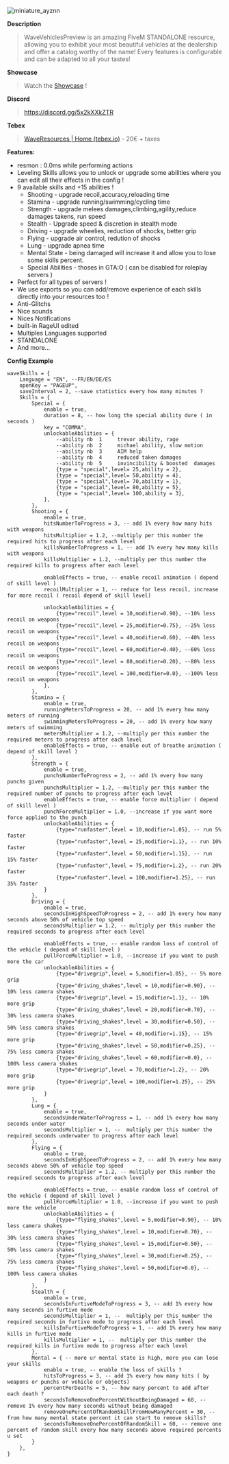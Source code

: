 ![miniature_ayznn](https://user-images.githubusercontent.com/67419505/148667736-3b8b80f1-a9ef-4bf8-a9e3-263ebfe68a5f.png)

**Description**
> WaveVehiclesPreview is an amazing FiveM STANDALONE resource, allowing you to exhibit your most beautiful vehicles at the dealership and offer a catalog worthy of the name!
> Every features is configurable and can be adapted to all your tastes! 

**Showcase**
> Watch the [Showcase](https://www.youtube.com/watch?v=cDjsxFXmKg0) !

**Discord**
> https://discord.gg/5x2kXXkZTR

**Tebex**
> [WaveResources | Home (tebex.io)](https://waveresources.tebex.io/category/resources) - 20€ + taxes

**Features:**

* resmon : 0.0ms while performing actions
* Leveling Skills allows you to unlock or upgrade some abilities where you can edit all their effects in the config !
* 9  available skills and +15 abilities !
  * Shooting - upgrade recoil,accuracy,reloading time
  * Stamina - upgrade running/swimming/cycling time
  * Strength - upgrade melees damages,climbing,agility,reduce damages takens, run speed
  * Stealth - Upgrade speed & discretion in stealth mode
  * Driving - upgrade wheelies, reduction of shocks, better grip
  * Flying - upgrade air control, redution of shocks
  * Lung  - upgrade apnea time
  * Mental State  - being damaged will increase it and allow you to lose some skills percent.
  * Special Abilities - thoses in GTA:O ( can be disabled for roleplay  servers )
* Perfect for all types of servers ! 
* We use exports so you can add/remove experience of each skills directly into your resources too !
* Anti-Glitchs
* Nice sounds
* Nices Notifications
* built-in RageUI edited
* Multiples Languages supported
* STANDALONE
* And more...

**Config Example**
```
waveSkills = {
    Language = "EN", --FR/EN/DE/ES
    openKey = "PAGEUP",
    saveInterval = 2, --save statistics every how many minutes ?
    Skills = {
        Special = {
            enable = true,
            duration = 8, -- how long the special ability dure ( in seconds )
            key = "COMMA",
            unlockableAbilities = {
                --ability nb  1     trevor ability, rage
                --ability nb  2     michael ability, slow motion
                --ability nb  3     AIM help
                --ability nb  4     reduced taken damages
                --ability nb  5     invincibility & boosted  damages
                {type = "special",level= 25,ability = 2},
                {type = "special",level= 50,ability = 4},
                {type = "special",level= 70,ability = 1},
                {type = "special",level= 80,ability = 5},
                {type = "special",level= 100,ability = 3},
            },
        },
        Shooting = {
            enable = true,
            hitsNumberToProgress = 3, -- add 1% every how many hits with weapons
            hitsMultiplier = 1.2, --multiply per this number the required hits to progress after each level
            killsNumberToProgress = 1, -- add 1% every how many kills with weapons
            killsMultiplier = 1.2, --multiply per this number the required kills to progress after each level

            enableEffects = true, -- enable recoil animation ( depend of skill level )
            recoilMultiplier = 1, -- reduce for less recoil, increase for more recoil ( recoil depend of skill level)

            unlockableAbilities = {
                {type="recoil",level = 10,modifier=0.90}, --10% less recoil on weapons
                {type="recoil",level = 25,modifier=0.75}, --25% less recoil on weapons
                {type="recoil",level = 40,modifier=0.60}, --40% less recoil on weapons
                {type="recoil",level = 60,modifier=0.40}, --60% less recoil on weapons
                {type="recoil",level = 80,modifier=0.20}, --80% less recoil on weapons
                {type="recoil",level = 100,modifier=0.0}, --100% less recoil on weapons
            },
        },
        Stamina = {
            enable = true,
            runningMetersToProgress = 20, -- add 1% every how many meters of running
            swimmingMetersToProgress = 20, -- add 1% every how many meters of swimming
            metersMultiplier = 1.2, --multiply per this number the required meters to progress after each level
            enableEffects = true, -- enable out of breathe animation ( depend of skill level )
        },
        Strength = {
            enable = true,
            punchsNumberToProgress = 2, -- add 1% every how many punchs given
            punchsMultiplier = 1.2, --multiply per this number the required number of punchs to progress after each level
            enableEffects = true, -- enable force multiplier ( depend of skill level )
            punchForceMultiplier = 1.0, --increase if you want more force applied to the punch
            unlockableAbilities = {
                {type="runfaster",level = 10,modifier=1.05}, -- run 5% faster
                {type="runfaster",level = 25,modifier=1.1}, -- run 10% faster
                {type="runfaster",level = 50,modifier=1.15}, -- run 15% faster
                {type="runfaster",level = 75,modifier=1.2}, -- run 20% faster
                {type="runfaster",level = 100,modifier=1.25}, -- run 35% faster
            }
        },
        Driving = {
            enable = true,
            secondsInHighSpeedToProgress = 2, -- add 1% every how many seconds above 50% of vehicle top speed
            secondsMultiplier = 1.2, -- multiply per this number the required seconds to progress after each level

            enableEffects = true, -- enable random loss of control of the vehicle ( depend of skill level )
            pullForceMultiplier = 1.0, --increase if you want to push more the car 
            unlockableAbilities = {
                {type="drivegrip",level = 5,modifier=1.05}, -- 5% more grip
                {type="driving_shakes",level = 10,modifier=0.90}, -- 10% less camera shakes
                {type="drivegrip",level = 15,modifier=1.1}, -- 10% more grip
                {type="driving_shakes",level = 20,modifier=0.70}, -- 30% less camera shakes
                {type="driving_shakes",level = 30,modifier=0.50}, -- 50% less camera shakes
                {type="drivegrip",level = 40,modifier=1.15}, -- 15% more grip
                {type="driving_shakes",level = 50,modifier=0.25}, -- 75% less camera shakes
                {type="driving_shakes",level = 60,modifier=0.0}, -- 100% less camera shakes
                {type="drivegrip",level = 70,modifier=1.2}, -- 20% more grip
                {type="drivegrip",level = 100,modifier=1.25}, -- 25% more grip
            }
        },
        Lung = {
            enable = true,
            secondsUnderWaterToProgress = 1, -- add 1% every how many seconds under water
            secondsMultiplier = 1, --  multiply per this number the required seconds underwater to progress after each level
        },
        Flying = {
            enable = true,
            secondsInHighSpeedToProgress = 2, -- add 1% every how many seconds above 50% of vehicle top speed
            secondsMultiplier = 1.2, -- multiply per this number the required seconds to progress after each level

            enableEffects = true, -- enable random loss of control of the vehicle ( depend of skill level )
            pullForceMultiplier = 1.0, --increase if you want to push more the vehicle 
            unlockableAbilities = {
                {type="flying_shakes",level = 5,modifier=0.90}, -- 10% less camera shakes
                {type="flying_shakes",level = 10,modifier=0.70}, -- 30% less camera shakes
                {type="flying_shakes",level = 15,modifier=0.50}, -- 50% less camera shakes
                {type="flying_shakes",level = 30,modifier=0.25}, -- 75% less camera shakes
                {type="flying_shakes",level = 50,modifier=0.0}, -- 100% less camera shakes
            }
        },
        Stealth = {
            enable = true,
            secondsInFurtiveModeToProgress = 3, -- add 1% every how many seconds in furtive mode
            secondsMultiplier = 1, --  multiply per this number the required seconds in furtive mode to progress after each level
            killsInFurtiveModeToProgress = 1, -- add 1% every how many kills in furtive mode
            killsMultiplier = 1, --  multiply per this number the required kills in furtive mode to progress after each level
        },
        Mental = { -- more ur mental state is high, more you can lose your skills
            enable = true, -- enable the loss of skills ?
            hitsToProgress = 3, -- add 1% every how many hits ( by weapons or punchs or vehicle or objects) 
            percentPerDeaths = 5, -- how many percent to add after each death ?
            secondsToRemoveOnePercentWithoutBeingDamaged = 60, -- remove 1% every how many seconds without being damaged
            removeOnePercentOfRandomSkillFromHowManyPercent = 30, --from how many mental state percent it can start to remove skills?
            secondsToRemoveOnePercentOfRandomSkill = 60, -- remove one percent of random skill every how many seconds above required percents u set
        }
    },
}
```
